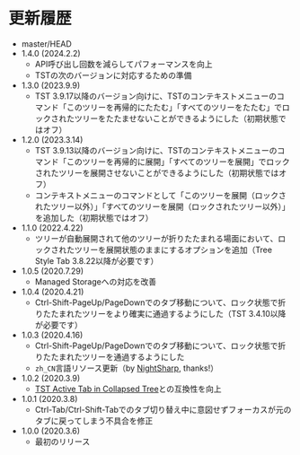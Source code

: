 # 更新履歴

 - master/HEAD
 - 1.4.0 (2024.2.2)
   * API呼び出し回数を減らしてパフォーマンスを向上
   * TSTの次のバージョンに対応するための準備
 - 1.3.0 (2023.9.9)
   * TST 3.9.17以降のバージョン向けに、TSTのコンテキストメニューのコマンド「このツリーを再帰的にたたむ」「すべてのツリーをたたむ」でロックされたツリーをたたませないことができるようにした（初期状態ではオフ）
 - 1.2.0 (2023.3.14)
   * TST 3.9.13以降のバージョン向けに、TSTのコンテキストメニューのコマンド「このツリーを再帰的に展開」「すべてのツリーを展開」でロックされたツリーを展開させないことができるようにした（初期状態ではオフ）
   * コンテキストメニューのコマンドとして「このツリーを展開（ロックされたツリー以外）」「すべてのツリーを展開（ロックされたツリー以外）」を追加した（初期状態ではオフ）
 - 1.1.0 (2022.4.22)
   * ツリーが自動展開されて他のツリーが折りたたまれる場面において、ロックされたツリーを展開状態のままにするオプションを追加（Tree Style Tab 3.8.22以降が必要です）
 - 1.0.5 (2020.7.29)
   * Managed Storageへの対応を改善
 - 1.0.4 (2020.4.21)
   * Ctrl-Shift-PageUp/PageDownでのタブ移動について、ロック状態で折りたたまれたツリーをより確実に通過するようにした（TST 3.4.10以降が必要です）
 - 1.0.3 (2020.4.16)
   * Ctrl-Shift-PageUp/PageDownでのタブ移動について、ロック状態で折りたたまれたツリーを通過するようにした
   * `zh_CN`言語リソース更新（by [NightSharp](https://github.com/NightSharp), thanks!）
 - 1.0.2 (2020.3.9)
   * [TST Active Tab in Collapsed Tree](https://addons.mozilla.org/firefox/addon/tst-active-tab-in-collapsed-tr)との互換性を向上
 - 1.0.1 (2020.3.8)
   * Ctrl-Tab/Ctrl-Shift-Tabでのタブ切り替え中に意図せずフォーカスが元のタブに戻ってしまう不具合を修正
 - 1.0.0 (2020.3.6)
   * 最初のリリース

